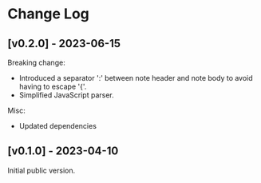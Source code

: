 # Change Log

## [v0.2.0] - 2023-06-15

Breaking change:

- Introduced a separator ':' between note header and note body to avoid having to escape '{'.
- Simplified JavaScript parser.

Misc:

- Updated dependencies

## [v0.1.0] - 2023-04-10

Initial public version.

